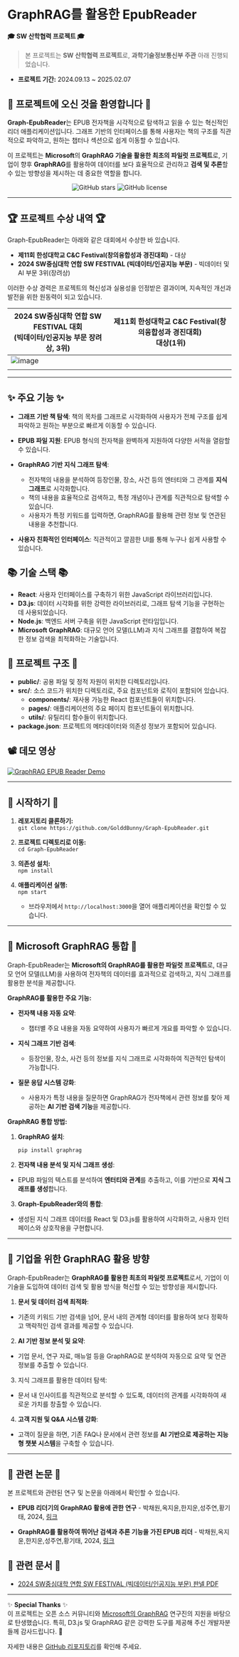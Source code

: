 # GraphRAG를 활용한 EpubReader
<!--![image]()-->

#### 🎓 SW 산학협력 프로젝트 🎓
> 본 프로젝트는 **SW 산학협력 프로젝트**로, **과학기술정보통신부 주관** 아래 진행되었습니다.  
- **프로젝트 기간:** 2024.09.13 ~ 2025.02.07  

## 👋 프로젝트에 오신 것을 환영합니다 👋

**Graph-EpubReader**는 EPUB 전자책을 시각적으로 탐색하고 읽을 수 있는 혁신적인 리더 애플리케이션입니다. 그래프 기반의 인터페이스를 통해 사용자는 책의 구조를 직관적으로 파악하고, 원하는 챕터나 섹션으로 쉽게 이동할 수 있습니다.

이 프로젝트는 **Microsoft**의 **GraphRAG 기술을 활용한 최초의 파일럿 프로젝트**로, 기업이 향후 **GraphRAG**를 활용하여 데이터를 보다 효율적으로 관리하고 **검색 및 추론**할 수 있는 방향성을 제시하는 데 중요한 역할을 합니다.


<p align="center">
    <img src="https://img.shields.io/github/stars/GolddBunny/Graph-EpubReader" alt="GitHub stars">
    <img src="https://img.shields.io/github/license/GolddBunny/Graph-EpubReader" alt="GitHub license">
</p>

---

## 🏆 프로젝트 수상 내역 🏆

Graph-EpubReader는 아래와 같은 대회에서 수상한 바 있습니다.


- **제11회 한성대학교 C&C Festival(창의융합성과 경진대회)** - 대상
- **2024 SW중심대학 연합 SW FESTIVAL (빅데이터/인공지능 부문)** - 빅데이터 및 AI 부문 3위(장려상)


이러한 수상 경력은 프로젝트의 혁신성과 실용성을 인정받은 결과이며, 지속적인 개선과 발전을 위한 원동력이 되고 있습니다.


| 2024 SW중심대학 연합 SW FESTIVAL 대회<br> (빅데이터/인공지능 부문 장려상, 3위)  | 제11회 한성대학교 C&C Festival(창의융합성과 경진대회)<br> 대상(1위) |
|---|---|
| ![image](https://github.com/user-attachments/assets/05fc0b1a-2bdc-42ad-85bb-fb8f32fc7379)
  |   |


---

## ✨ 주요 기능 ✨

- **그래프 기반 책 탐색**: 책의 목차를 그래프로 시각화하여 사용자가 전체 구조를 쉽게 파악하고 원하는 부분으로 빠르게 이동할 수 있습니다.

- **EPUB 파일 지원**: EPUB 형식의 전자책을 완벽하게 지원하여 다양한 서적을 열람할 수 있습니다.

- **GraphRAG 기반 지식 그래프 탐색**: 
  - 전자책의 내용을 분석하여 등장인물, 장소, 사건 등의 엔터티와 그 관계를 **지식 그래프**로 시각화합니다.
  - 책의 내용을 효율적으로 검색하고, 특정 개념이나 관계를 직관적으로 탐색할 수 있습니다.
  - 사용자가 특정 키워드를 입력하면, GraphRAG를 활용해 관련 정보 및 연관된 내용을 추천합니다.

- **사용자 친화적인 인터페이스**: 직관적이고 깔끔한 UI를 통해 누구나 쉽게 사용할 수 있습니다.


## 📚 기술 스택 📚

- **React**: 사용자 인터페이스를 구축하기 위한 JavaScript 라이브러리입니다.
- **D3.js**: 데이터 시각화를 위한 강력한 라이브러리로, 그래프 탐색 기능을 구현하는 데 사용되었습니다.
- **Node.js**: 백엔드 서버 구축을 위한 JavaScript 런타임입니다.
- **Microsoft GraphRAG**: 대규모 언어 모델(LLM)과 지식 그래프를 결합하여 복잡한 정보 검색을 최적화하는 기술입니다.


## 📂 프로젝트 구조 📂

- **public/**: 공용 파일 및 정적 자원이 위치한 디렉토리입니다.
- **src/**: 소스 코드가 위치한 디렉토리로, 주요 컴포넌트와 로직이 포함되어 있습니다.
  - **components/**: 재사용 가능한 React 컴포넌트들이 위치합니다.
  - **pages/**: 애플리케이션의 주요 페이지 컴포넌트들이 위치합니다.
  - **utils/**: 유틸리티 함수들이 위치합니다.
- **package.json**: 프로젝트의 메타데이터와 의존성 정보가 포함되어 있습니다.


## 📽️ 데모 영상

[![GraphRAG EPUB Reader Demo](https://github.com/user-attachments/assets/0ba36c65-c204-41c0-846e-bad8313f33ab)](https://youtu.be/RPfeBtiNFm4)

---

## 🚀 시작하기 🚀

1. **레포지토리 클론하기:**  
   `git clone https://github.com/GolddBunny/Graph-EpubReader.git`

2. **프로젝트 디렉토리로 이동:**  
   `cd Graph-EpubReader`

3. **의존성 설치:**  
   `npm install`

4. **애플리케이션 실행:**  
   `npm start`
   - 브라우저에서 `http://localhost:3000`을 열어 애플리케이션을 확인할 수 있습니다.

---

## 🔗 Microsoft GraphRAG 통합 🔗

Graph-EpubReader는 **Microsoft의 GraphRAG를 활용한 파일럿 프로젝트**로, 대규모 언어 모델(LLM)을 사용하여 전자책의 데이터를 효과적으로 검색하고, 지식 그래프를 활용한 분석을 제공합니다.

**GraphRAG를 활용한 주요 기능:**

- **전자책 내용 자동 요약**:

  - 챕터별 주요 내용을 자동 요약하여 사용자가 빠르게 개요를 파악할 수 있습니다.

- **지식 그래프 기반 검색**:

  - 등장인물, 장소, 사건 등의 정보를 지식 그래프로 시각화하여 직관적인 탐색이 가능합니다.

- **질문 응답 시스템 강화**:

  - 사용자가 특정 내용을 질문하면 GraphRAG가 전자책에서 관련 정보를 찾아 제공하는 **AI 기반 검색 기능**을 제공합니다.

**GraphRAG 통합 방법:**

1. **GraphRAG 설치**:

   ```bash
   pip install graphrag
   ```

2. **전자책 내용 분석 및 지식 그래프 생성**:
- EPUB 파일의 텍스트를 분석하여 **엔터티와 관계**를 추출하고, 이를 기반으로 **지식 그래프를 생성**합니다.

3. **Graph-EpubReader와의 통합**:
- 생성된 지식 그래프 데이터를 React 및 D3.js를 활용하여 시각화하고, 사용자 인터페이스와 상호작용을 구현합니다.

---

## 📌 기업을 위한 GraphRAG 활용 방향
Graph-EpubReader는 **GraphRAG를 활용한 최초의 파일럿 프로젝트**로서, 기업이 이 기술을 도입하여 데이터 검색 및 활용 방식을 혁신할 수 있는 방향성을 제시합니다.

1. **문서 및 데이터 검색 최적화**:

- 기존의 키워드 기반 검색을 넘어, 문서 내의 관계형 데이터를 활용하여 보다 정확하고 맥락적인 검색 결과를 제공할 수 있습니다.

2. **AI 기반 정보 분석 및 요약**:

- 기업 문서, 연구 자료, 매뉴얼 등을 GraphRAG로 분석하여 자동으로 요약 및 연관 정보를 추출할 수 있습니다.

3. 지식 그래프를 활용한 데이터 탐색:

- 문서 내 인사이트를 직관적으로 분석할 수 있도록, 데이터의 관계를 시각화하여 새로운 가치를 창출할 수 있습니다.

4. **고객 지원 및 Q&A 시스템 강화**:

- 고객이 질문을 하면, 기존 FAQ나 문서에서 관련 정보를 **AI 기반으로 제공하는 지능형 챗봇 시스템**을 구축할 수 있습니다.

---

## 📄 관련 논문 📄

본 프로젝트와 관련된 연구 및 논문을 아래에서 확인할 수 있습니다.

- **EPUB 리더기의 GraphRAG 활용에 관한 연구** - 박채원,옥지윤,한지운,성주연,황기태, 2024, [링크](https://github.com/user-attachments/files/17943916/EPUB.GraphRAG.pdf)

- **GraphRAG를 활용하여 뛰어난 검색과 추론 기능을 가진 EPUB 리더** - 박채원,옥지윤,한지운,성주연,황기태, 2024, [링크](https://github.com/user-attachments/files/18278657/GraphRAG.EPUB.pdf)


## 📄 관련 문서 📄

- [2024 SW중심대학 연합 SW FESTIVAL (빅데이터/인공지능 부문) 판넬 PDF](https://github.com/user-attachments/files/18728207/2024.SW._.pdf)

---

✨ **Special Thanks** ✨  
이 프로젝트는 오픈 소스 커뮤니티와 [Microsoft의 GraphRAG](https://github.com/microsoft/graphrag) 연구진의 지원을 바탕으로 탄생했습니다. 
특히, D3.js 및 GraphRAG 같은 강력한 도구를 제공해 주신 개발자분들께 감사드립니다. 🚀  

자세한 내용은 [GitHub 리포지토리](https://github.com/GolddBunny/Graph-EpubReader)를 확인해 주세요.
